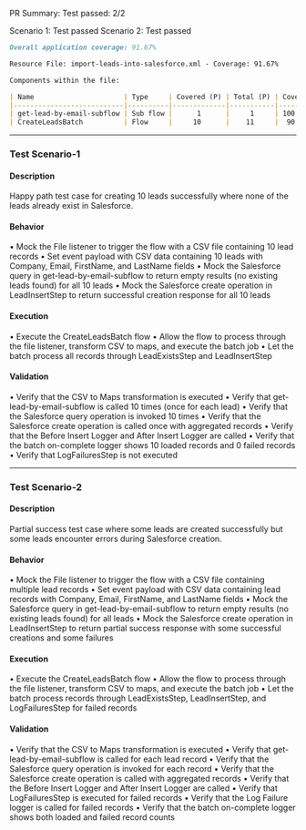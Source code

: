 

PR Summary:
Test passed: 2/2

Scenario 1: Test passed
Scenario 2: Test passed


```markdown
Overall application coverage: 91.67%

Resource File: import-leads-into-salesforce.xml - Coverage: 91.67%

Components within the file:

| Name                      | Type     | Covered (P) | Total (P) | Coverage |
|---------------------------|----------|-------------|-----------|----------|
| get-lead-by-email-subflow | Sub flow |      1      |     1     | 100.00%  |
| CreateLeadsBatch          | Flow     |     10      |    11     |  90.91%  |
```


---


### Test Scenario-1


#### Description

Happy path test case for creating 10 leads successfully where none of the leads already exist in Salesforce.


#### Behavior

• Mock the File listener to trigger the flow with a CSV file containing 10 lead records
• Set event payload with CSV data containing 10 leads with Company, Email, FirstName, and LastName fields
• Mock the Salesforce query in get-lead-by-email-subflow to return empty results (no existing leads found) for all 10 leads
• Mock the Salesforce create operation in LeadInsertStep to return successful creation response for all 10 leads


#### Execution

• Execute the CreateLeadsBatch flow
• Allow the flow to process through the file listener, transform CSV to maps, and execute the batch job
• Let the batch process all records through LeadExistsStep and LeadInsertStep


#### Validation

• Verify that the CSV to Maps transformation is executed
• Verify that get-lead-by-email-subflow is called 10 times (once for each lead)
• Verify that the Salesforce query operation is invoked 10 times
• Verify that the Salesforce create operation is called once with aggregated records
• Verify that the Before Insert Logger and After Insert Logger are called
• Verify that the batch on-complete logger shows 10 loaded records and 0 failed records
• Verify that LogFailuresStep is not executed



---


### Test Scenario-2


#### Description

Partial success test case where some leads are created successfully but some leads encounter errors during Salesforce creation.


#### Behavior

• Mock the File listener to trigger the flow with a CSV file containing multiple lead records
• Set event payload with CSV data containing lead records with Company, Email, FirstName, and LastName fields
• Mock the Salesforce query in get-lead-by-email-subflow to return empty results (no existing leads found) for all leads
• Mock the Salesforce create operation in LeadInsertStep to return partial success response with some successful creations and some failures


#### Execution

• Execute the CreateLeadsBatch flow
• Allow the flow to process through the file listener, transform CSV to maps, and execute the batch job
• Let the batch process records through LeadExistsStep, LeadInsertStep, and LogFailuresStep for failed records


#### Validation

• Verify that the CSV to Maps transformation is executed
• Verify that get-lead-by-email-subflow is called for each lead record
• Verify that the Salesforce query operation is invoked for each record
• Verify that the Salesforce create operation is called with aggregated records
• Verify that the Before Insert Logger and After Insert Logger are called
• Verify that LogFailuresStep is executed for failed records
• Verify that the Log Failure logger is called for failed records
• Verify that the batch on-complete logger shows both loaded and failed record counts
